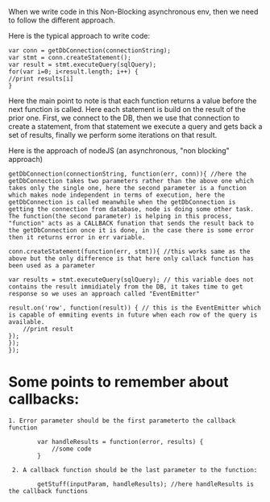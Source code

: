When we write code in this Non-Blocking asynchronous env, then we need to follow the different approach.

Here is the typical approach to write code:

    var conn = getDbConnection(connectionString);
    var stmt = conn.createStatement();
    var result = stmt.executeQuery(sqlQuery);
    for(var i=0; i<result.length; i++) {
    //print results[i]
    }
  
  
Here the main point to note is that each function returns a value before the next function is called. Here each statement is build on the result of the prior one.
First, we connect to the DB, then we use that connection to create a statement, from that statement we execute a query and gets back a set of results, finally we perform some iterations on that result.



Here is the approach of nodeJS (an asynchronous, "non blocking" approach)

    getDbConnection(connectionString, function(err, conn)){ //here the getDbConnection takes two parameters rather than the above one which takes only the single one, here the second parameter is a function which makes node independent in terms of execution, here the getDbConnection is called meanwhile when the getDbConnection is getting the connection from database, node is doing some other task. The function(the second parameter) is helping in this process, "function" acts as a CALLBACK funation that sends the result back to the getDbConnection once it is done, in the case there is some error then it returns error in err variable.
    
    conn.createStatement(function(err, stmt)){ //this works same as the above but the only difference is that here only callack function has been used as a parameter
    
    var results = stmt.executeQuery(sqlQuery); // this variable does not contains the result immidiately from the DB, it takes time to get response so we uses an approach called "EventEmitter"
    
    result.on('row', function(result)) { // this is the EventEmitter which is capable of emmiting events in future when each row of the query is available. 
        //print result
    });
    });
    });




# Some points to remember about callbacks:
           
    1. Error parameter should be the first parameterto the callback function
            
            var handleResults = function(error, results) {
                //some code
            }
     
     2. A callback function should be the last parameter to the function:
     
            getStuff(inputParam, handleResults); //here handleResults is the callback functions
